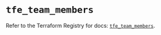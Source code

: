 # `tfe_team_members`

Refer to the Terraform Registry for docs: [`tfe_team_members`](https://registry.terraform.io/providers/hashicorp/tfe/0.57.1/docs/resources/team_members).
